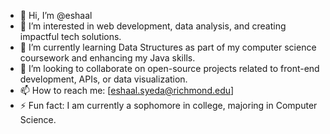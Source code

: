 - 👋 Hi, I’m @eshaal
- 👀 I’m interested in web development, data analysis, and creating impactful tech solutions.
- 🌱 I’m currently learning Data Structures as part of my computer science coursework and enhancing my Java skills.
- 💞️ I’m looking to collaborate on open-source projects related to front-end development, APIs, or data visualization.
- 📫 How to reach me: [eshaal.syeda@richmond.edu]
- ⚡ Fun fact: I am currently a sophomore in college, majoring in Computer Science.

<!---
esyeda/esyeda is a ✨ special ✨ repository because its `README.md` (this file) appears on your GitHub profile.
You can click the Preview link to take a look at your changes.
--->
